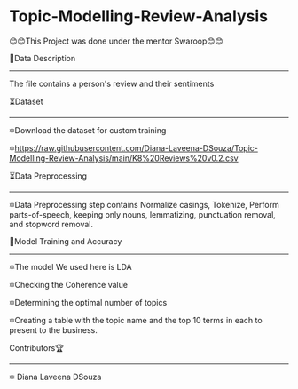 # Topic-Modelling-Review-Analysis

😊😊This Project was done under the mentor Swaroop😊😊

📝Data Description
_____________________________________________________________________________________________________________________

The file contains a person's review and their sentiments


⏳Dataset
______________________________________________________________________________________________________________________

🔯Download the dataset for custom training

🔯https://raw.githubusercontent.com/Diana-Laveena-DSouza/Topic-Modelling-Review-Analysis/main/K8%20Reviews%20v0.2.csv

⏳Data Preprocessing
______________________________________________________________________________________________________________________

🔯Data Preprocessing step contains Normalize casings, Tokenize, Perform parts-of-speech, keeping only nouns, lemmatizing, punctuation removal, and stopword removal.

🦋Model Training and Accuracy
______________________________________________________________________________________________________________________

🔯The model We used here is LDA

🔯Checking the Coherence value

🔯Determining the optimal number of topics

🔯Creating a table with the topic name and the top 10 terms in each to present to the  business.

Contributors🏆
______________________________________________________________________________________________________________________

🔯 Diana Laveena DSouza
